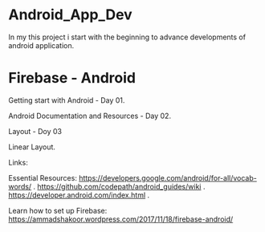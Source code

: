 # Android_App_Dev
In my this project i start with the beginning to advance developments of android application.


# Firebase - Android

Getting start with Android - Day 01.

Android Documentation and Resources - Day 02.

Layout - Doy 03

  Linear Layout.


Links:

Essential Resources: 
https://developers.google.com/android/for-all/vocab-words/ .
https://github.com/codepath/android_guides/wiki .
https://developer.android.com/index.html .

Learn how to set up Firebase:
https://ammadshakoor.wordpress.com/2017/11/18/firebase-android/
